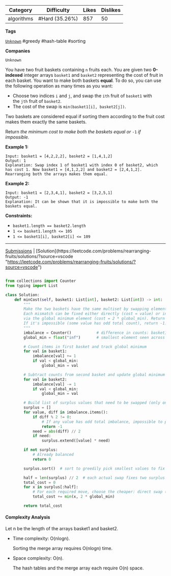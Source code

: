 
| Category   | Difficulty     | Likes | Dislikes |
| ---------- | -------------- | ----- | -------- |
| algorithms | #Hard (35.26%) | 857   | 50       |

**Tags**

[`Unknown`](https://leetcode.com/tag/Unknown?source=vscode "https://leetcode.com/tag/Unknown?source=vscode") #greedy #hash-table #sorting 

**Companies**

`Unknown`

You have two fruit baskets containing `n` fruits each. You are given two **0-indexed** integer arrays `basket1` and `basket2` representing the cost of fruit in each basket. You want to make both baskets **equal**. To do so, you can use the following operation as many times as you want:

- Choose two indices `i` and `j`, and swap the `ith` fruit of `basket1` with the `jth` fruit of `basket2`.
- The cost of the swap is `min(basket1[i], basket2[j])`.

Two baskets are considered equal if sorting them according to the fruit cost makes them exactly the same baskets.

Return _the minimum cost to make both the baskets equal or_ `-1` _if impossible._

**Example 1:**

```
Input: basket1 = [4,2,2,2], basket2 = [1,4,1,2]
Output: 1
Explanation: Swap index 1 of basket1 with index 0 of basket2, which has cost 1. Now basket1 = [4,1,2,2] and basket2 = [2,4,1,2]. Rearranging both the arrays makes them equal.
```

**Example 2:**

```
Input: basket1 = [2,3,4,1], basket2 = [3,2,5,1]
Output: -1
Explanation: It can be shown that it is impossible to make both the baskets equal.
```

**Constraints:**

- `basket1.length == basket2.length`
- `1 <= basket1.length <= 105`
- `1 <= basket1[i], basket2[i] <= 109`

---

[Submissions](https://leetcode.com/problems/rearranging-fruits/submissions/?source=vscode "https://leetcode.com/problems/rearranging-fruits/submissions/?source=vscode") | [Solution](https://leetcode.com/problems/rearranging-fruits/solutions/?source=vscode "https://leetcode.com/problems/rearranging-fruits/solutions/?source=vscode")

```python

from collections import Counter
from typing import List

class Solution:
    def minCost(self, basket1: List[int], basket2: List[int]) -> int:
        """
        Make the two baskets have the same multiset by swapping elements.
        Each mismatch can be fixed either directly (cost = value) or indirectly
        via the global minimum element (cost = 2 * global_min). Return the minimum total cost.
        If it's impossible (some value has odd total count), return -1.
        """
        imbalance = Counter()           # difference in counts: basket1 minus basket2
        global_min = float("inf")       # smallest element seen across both baskets

        # Count items in first basket and track global minimum
        for val in basket1:
            imbalance[val] += 1
            if val < global_min:
                global_min = val

        # Subtract counts from second basket and update global minimum
        for val in basket2:
            imbalance[val] -= 1
            if val < global_min:
                global_min = val

        # Build list of surplus values that need to be swapped (only one side's excess)
        surplus = []
        for value, diff in imbalance.items():
            if diff % 2 != 0:
                # If any value has odd total imbalance, impossible to pair
                return -1
            need = abs(diff) // 2
            if need:
                surplus.extend([value] * need)

        if not surplus:
            # Already balanced
            return 0

        surplus.sort()  # sort to greedily pick smallest values to fix first

        half = len(surplus) // 2  # each actual swap fixes two surplus entries
        total_cost = 0
        for x in surplus[:half]:
            # For each required move, choose the cheaper: direct swap (x) or via global min (2*global_min)
            total_cost += min(x, 2 * global_min)

        return total_cost

```

#### Complexity Analysis

Let n be the length of the arrays basket1 and basket2.

- Time complexity: O(nlogn).
    
    Sorting the merge array requires O(nlogn) time.
    
- Space complexity: O(n).
    
    The hash tables and the merge array each require O(n) space.
